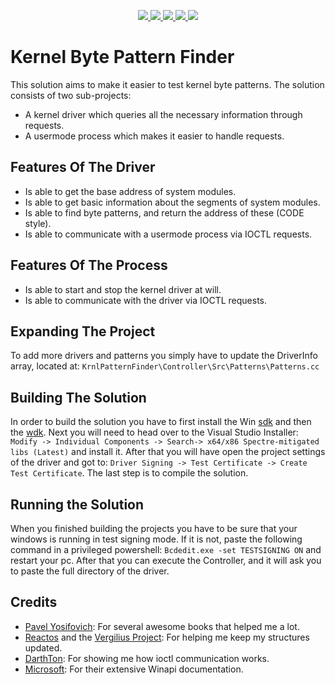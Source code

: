 <p align="center"> 
    <a href="#" target="_blank"> <img src="https://img.shields.io/tokei/lines/github/nexusflipp/KrnlPatternFinder"/> </a>
    <a href="#" target="_blank"> <img src="https://img.shields.io/github/issues/nexusflipp/KrnlPatternFinder"/> </a>
    <a href="#" target="_blank"> <img src="https://img.shields.io/github/languages/top/nexusflipp/KrnlPatternFinder"/> </a> 
    <a href="#" target="_blank"> <img src="https://img.shields.io/github/last-commit/nexusflipp/KrnlPatternFinder"/> </a> 
    <a href="#" target="_blank"> <img src="https://img.shields.io/github/languages/code-size/nexusflipp/KrnlPatternFinder"/> </a> 
</p>

# Kernel Byte Pattern Finder
This solution aims to make it easier to test kernel byte patterns. The solution consists of two sub-projects:
*   A kernel driver which queries all the necessary information through requests.
*   A usermode process which makes it easier to handle requests.

## Features Of The Driver
*   Is able to get the base address of system modules.
*   Is able to get basic information about the segments of system modules.
*   Is able to find byte patterns, and return the address of these (CODE style).
*   Is able to communicate with a usermode process via IOCTL requests.

## Features Of The Process
*   Is able to start and stop the kernel driver at will.
*   Is able to communicate with the driver via IOCTL requests.

## Expanding The Project
To add more drivers and patterns you simply have to update the DriverInfo array, located at:
`KrnlPatternFinder\Controller\Src\Patterns\Patterns.cc`

## Building The Solution
In order to build the solution you have to first install the Win [sdk](https://developer.microsoft.com/en-us/windows/downloads/windows-sdk/) and then the [wdk](https://learn.microsoft.com/en-us/windows-hardware/drivers/download-the-wdk). Next you will need to head over to the Visual Studio Installer: `Modify -> Individual Components -> Search-> x64/x86 Spectre-mitigated libs (Latest)` and install it. After that you will have open the project settings of the driver and got to: `Driver Signing -> Test Certificate -> Create Test Certificate`. The last step is to compile the solution.

## Running the Solution
When you finished building the projects you have to be sure that your windows is running in test signing mode.
If it is not, paste the following command in a privileged powershell: `Bcdedit.exe -set TESTSIGNING ON` and restart your pc.
After that you can execute the Controller, and it will ask you to paste the full directory of the driver.

## Credits
*   [Pavel Yosifovich](https://scorpiosoftware.net/): For several awesome books that helped me a lot.
*   [Reactos](https://reactos.org/) and the [Vergilius Project](https://www.vergiliusproject.com/): For helping me keep my structures updated.
*   [DarthTon](https://github.com/DarthTon): For showing me how ioctl communication works.
*   [Microsoft](https://learn.microsoft.com/en-us/docs/): For their extensive Winapi documentation.
